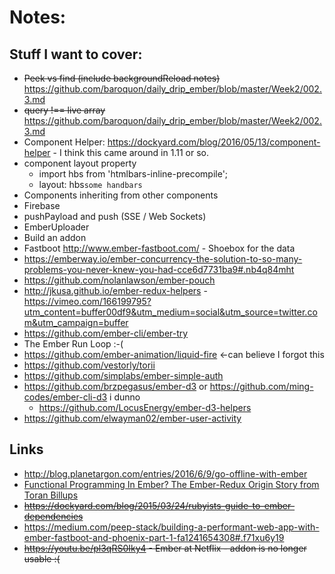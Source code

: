 # Notes:

## Stuff I want to cover:

  * ~~Peek vs find (include backgroundReload notes)~~ https://github.com/baroquon/daily_drip_ember/blob/master/Week2/002.3.md
  * ~~query !== live array~~ https://github.com/baroquon/daily_drip_ember/blob/master/Week2/002.3.md
  * Component Helper: https://dockyard.com/blog/2016/05/13/component-helper - I think this came around in 1.11 or so.
  * component layout property
    * import hbs from 'htmlbars-inline-precompile';
    * layout: hbs`some handbars`
  * Components inheriting from other components
  * Firebase
  * pushPayload and push (SSE / Web Sockets)
  * EmberUploader
  * Build an addon
  * Fastboot http://www.ember-fastboot.com/ - Shoebox for the data
  * https://emberway.io/ember-concurrency-the-solution-to-so-many-problems-you-never-knew-you-had-cce6d7731ba9#.nb4q84mht
  * https://github.com/nolanlawson/ember-pouch
  * http://jkusa.github.io/ember-redux-helpers - https://vimeo.com/166199795?utm_content=buffer00df9&utm_medium=social&utm_source=twitter.com&utm_campaign=buffer
  * https://github.com/ember-cli/ember-try
  * The Ember Run Loop :-(
  * https://github.com/ember-animation/liquid-fire <-can believe I forgot this
  * https://github.com/vestorly/torii
  * https://github.com/simplabs/ember-simple-auth
  * https://github.com/brzpegasus/ember-d3 or https://github.com/ming-codes/ember-cli-d3 i dunno
    * https://github.com/LocusEnergy/ember-d3-helpers
  * https://github.com/elwayman02/ember-user-activity

## Links

  * http://blog.planetargon.com/entries/2016/6/9/go-offline-with-ember
  * [Functional Programming In Ember? The Ember-Redux Origin Story from Toran Billups](https://vimeo.com/166199795)
  * ~~https://dockyard.com/blog/2015/03/24/rubyists-guide-to-ember-dependencies~~
  * https://medium.com/peep-stack/building-a-performant-web-app-with-ember-fastboot-and-phoenix-part-1-fa1241654308#.f71xu6y19
  * ~~https://youtu.be/pl3qRS0Iky4 - Ember at Netflix - addon is no longer usable :(~~
